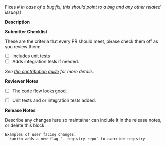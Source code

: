<!-- 🎉🎉🎉 Thank you for the PR!!! 🎉🎉🎉 -->


Fixes #<issue number> _in case of a bug fix, this should point to a bug and any other related issue(s)_

**Description**

<!-- Describe your changes here- ideally you can get that description straight from
your descriptive commit message(s)! -->

**Submitter Checklist**

These are the criteria that every PR should meet, please check them off as you
review them:

- [ ] Includes [unit tests](../DEVELOPMENT.md#creating-a-pr)
- [ ] Adds integration tests if needed.

_See [the contribution guide](../CONTRIBUTING.md) for more details._


**Reviewer Notes**

- [ ] The code flow looks good. 
- [ ] Unit tests and or integration tests added.


**Release Notes**

Describe any changes here so maintainer can include it in the release notes, or delete this block.

```
Examples of user facing changes:
- kaniko adds a new flag `--registry-repo` to override registry

```
